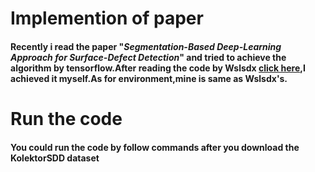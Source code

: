 # Implemention of paper
#### Recently i read the paper "*Segmentation-Based Deep-Learning Approach for Surface-Defect Detection*" and tried to achieve the algorithm by tensorflow.After reading the code by Wslsdx [click here](https://github.com/Wslsdx/Deep-Learning-Approach-for-Surface-Defect-Detection),I achieved it myself.As for environment,mine is same as Wslsdx's.
# Run the code
#### You could run the code by follow commands after you download the KolektorSDD dataset
